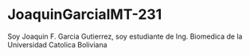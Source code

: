 # JoaquinGarciaIMT-231
Soy Joaquin F. Garcia Gutierrez, soy estudiante de Ing. Biomedica de la Universidad Catolica Boliviana
